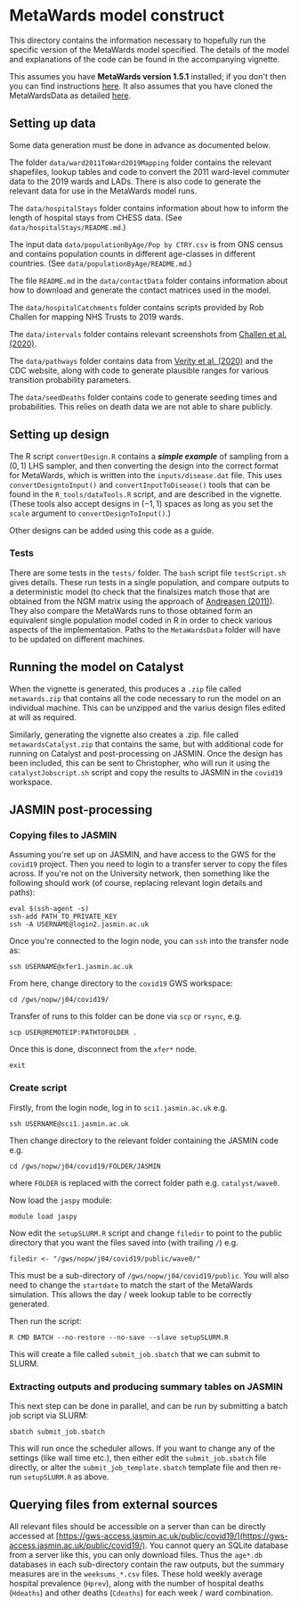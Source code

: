 # MetaWards model construct

This directory contains the information necessary to hopefully run the
specific version of the MetaWards model specified. The details of the model
and explanations of the code can be found in the accompanying vignette.

This assumes you have **MetaWards version 1.5.1** installed; if you don't then
you can find instructions [here](https://metawards.org/install.html). It also
assumes that you have cloned the MetaWardsData as detailed 
[here](https://metawards.org/model_data.html).

## Setting up data

Some data generation must be done in advance as documented below.

The folder `data/ward2011ToWard2019Mapping` folder contains 
the relevant shapefiles, lookup tables and code to convert
the 2011 ward-level commuter data to the 2019 wards and LADs. There is also
code to generate the relevant data for use in the MetaWards model runs.

The `data/hospitalStays` folder contains information about
how to inform the length of hospital stays from CHESS data. (See `data/hospitalStays/README.md`.)

The input data `data/populationByAge/Pop by CTRY.csv` is from ONS census and contains 
population counts in different age-classes in different countries. (See `data/populationByAge/README.md`.)

The file `README.md` in the `data/contactData` folder contains information about
how to download and generate the contact matrices used in the model.

The `data/hospitalCatchments` folder contains scripts provided by Rob Challen for mapping
NHS Trusts to 2019 wards.

The `data/intervals` folder contains relevant screenshots from [Challen et al. (2020)](https://www.medrxiv.org/content/10.1101/2020.11.17.20231548v2).

The `data/pathways` folder contains data from [Verity et al. (2020)](https://www.thelancet.com/journals/laninf/article/PIIS1473-3099(20)30243-7/fulltext)
and the CDC website, along with code to generate plausible ranges for various
transition probability parameters.

The `data/seedDeaths` folder contains code to generate seeding times and probabilities.
This relies on death data we are not able to share publicly.

## Setting up design

The R script `convertDesign.R` contains a ***simple example*** of sampling
from a $(0, 1)$ LHS sampler, and then converting the design into
the correct format for MetaWards, which is written into the `inputs/disease.dat`
file. This uses `convertDesigntoInput()` and `convertInputToDisease()` tools
that can be found in the `R_tools/dataTools.R` script, and are described in the
vignette. (These tools also accept designs in $(-1, 1)$ spaces as long as you
set the `scale` argument to `convertDesignToInput()`.)

Other designs can be added using this code as a guide.

### Tests

There are some tests in the `tests/` folder. The `bash` script file `testScript.sh`
gives details. These run tests in a single population, and compare outputs to a deterministic
model (to check that the finalsizes match those that are obtained from the NGM matrix
using the approach of [Andreasen (2011)](https://link.springer.com/article/10.1007%2Fs11538-010-9623-3)). 
They also compare the MetaWards runs to those obtained form an equivalent single
population model coded in R in order to check various aspects of the implementation. 
Paths to the `MetaWardsData` folder will have to be updated on different machines.

## Running the model on Catalyst

When the vignette is generated, this produces a `.zip` file called `metawards.zip` that
contains all the code necessary to run the model on an individual machine. This can be unzipped
and the varius design files edited at will as required.

Similarly, generating the vignette also creates a .zip. file called `metawardsCatalyst.zip`
that contains the same, but with additional code for running on Catalyst and post-processing
on JASMIN. Once the design has been included, this can be sent to Christopher, who will run it 
using the `catalystJobscript.sh` script and copy the results to JASMIN in the `covid19` workspace. 

## JASMIN post-processing

### Copying files to JASMIN

Assuming you're set up on JASMIN, and have access to the GWS for the `covid19`
project. Then you need to login to a transfer server to copy the files across.
If you're not on the University network, then something like the following should 
work (of course, replacing relevant login details and paths):

```
eval $(ssh-agent -s)
ssh-add PATH_TO_PRIVATE_KEY
ssh -A USERNAME@login2.jasmin.ac.uk
```

Once you're connected to the login node, you can `ssh` into the transfer node as:

```
ssh USERNAME@xfer1.jasmin.ac.uk
```

From here, change directory to the `covid19` GWS workspace:

```
cd /gws/nopw/j04/covid19/
```

Transfer of runs to this folder can be done via `scp` or `rsync`, e.g.

```
scp USER@REMOTEIP:PATHTOFOLDER .
```

Once this is done, disconnect from the `xfer*` node.

```
exit
```

### Create script

Firstly, from the login node, log in to `sci1.jasmin.ac.uk` e.g.

```
ssh USERNAME@sci1.jasmin.ac.uk
```

Then change directory to the relevant folder containing the JASMIN code e.g.

```
cd /gws/nopw/j04/covid19/FOLDER/JASMIN
```

where `FOLDER` is replaced with the correct folder path e.g. `catalyst/wave0`.

Now load the `jaspy` module:

```
module load jaspy
```

Now edit the `setupSLURM.R` script and change `filedir` to point to the public
directory that you want the files saved into (with trailing `/`) e.g.

```
filedir <- "/gws/nopw/j04/covid19/public/wave0/"
```

This must be a sub-directory of `/gws/nopw/j04/covid19/public`. You will also need
to change the `startdate` to match the start of the MetaWards simulation. This allows
the day / week lookup table to be correctly generated.

Then run the script:

```
R CMD BATCH --no-restore --no-save --slave setupSLURM.R
```

This will create a file called `submit_job.sbatch` that we can submit to SLURM. 

### Extracting outputs and producing summary tables on JASMIN

This next step can be done in parallel, and can be run by submitting a batch
job script via SLURM:

```
sbatch submit_job.sbatch
```

This will run once the scheduler allows. If you want to change any of the settings (like
wall time etc.), then either edit the `submit_job.sbatch` file directly,
or alter the `submit_job_template.sbatch` template file and then re-run `setupSLURM.R` as
above.

## Querying files from external sources

All relevant files should be accessible on a server than can be directly accessed
at [https://gws-access.jasmin.ac.uk/public/covid19/](https://gws-access.jasmin.ac.uk/public/covid19/). You cannot query an SQLite database from a server like this, you can only
download files. Thus the `age*.db` databases in each sub-directory contain the
raw outputs, but the summary measures are in the `weeksums_*.csv` files. These hold 
weekly average hospital prevalence (`Hprev`), along with the number of hospital deaths
(`Hdeaths`) and other deaths (`Cdeaths`) for each week / ward combination.

